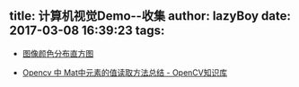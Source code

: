 title: 计算机视觉Demo--收集
author: lazyBoy
date: 2017-03-08 16:39:23
tags:
---
- [图像颜色分布直方图](http://wiki.opencv.org.cn/index.php/%E5%9B%BE%E5%83%8F%E9%A2%9C%E8%89%B2%E5%88%86%E5%B8%83%E7%9B%B4%E6%96%B9%E5%9B%BE)

- [Opencv 中 Mat中元素的值读取方法总结 - OpenCV知识库](http://lib.csdn.net/article/opencv/33144)